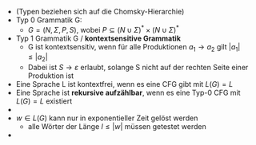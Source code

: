- (Typen beziehen sich auf die Chomsky-Hierarchie)
- Typ 0 Grammatik G:
	- $G=\left(N,\Sigma,P,S\right)$, wobei $P\subseteq\left(N\cup\Sigma\right)^{\ast}\times\left(N\cup\Sigma\right)^{\ast}$
- Typ 1 Grammatik G / **kontextsensitive Grammatik**
	- G ist kontextsensitiv, wenn für alle Produktionen $a_1\rightarrow a_2$ gilt $\left|a_1\right|\leq\left|a_2\right|$
	- Dabei ist $S\rightarrow\varepsilon$ erlaubt, solange S nicht auf der rechten Seite einer Produktion ist
- Eine Sprache L ist kontextfrei, wenn es eine CFG gibt mit $L\left(G\right)=L$
- Eine Sprache ist **rekursive aufzählbar**, wenn es eine Typ-0 CFG mit $L\left(G\right)=L$ existiert
-
- $w\in L\left(G\right)$ kann nur in exponentieller Zeit gelöst werden
	- alle Wörter der Länge $l\leq\left|w\right|$ müssen getestet werden
-